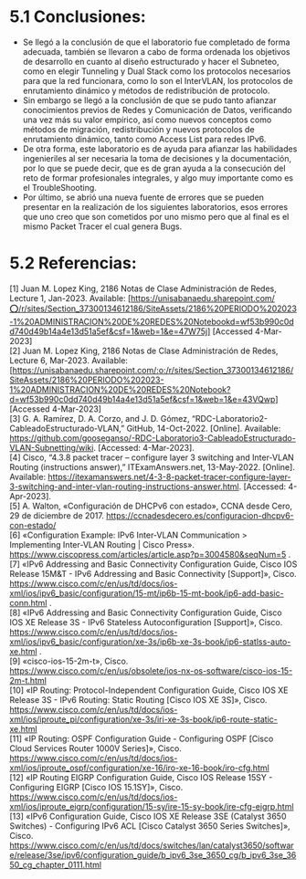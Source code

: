# **5.1 Conclusiones:**
* Se llegó a la conclusión de que el laboratorio fue completado de forma adecuada, también se llevaron a cabo de forma ordenada los objetivos de desarrollo en cuanto al diseño estructurado y hacer el Subneteo, como en elegir Tunneling y Dual Stack como los protocolos necesarios para que la red funcionara, como lo son el InterVLAN, los protocolos de enrutamiento dinámico y métodos de redistribución de protocolo.
* Sin embargo se llegó a la conclusión de que se pudo tanto afianzar conocimientos previos de Redes y Comunicación de Datos, verificando una vez más su valor empírico, así como nuevos conceptos como métodos de migración, redistribución y nuevos protocolos de enrutamiento dinámico, tanto como Access List para redes IPv6.
* De otra forma, este laboratorio es de ayuda para afianzar las habilidades ingenieriles al ser necesaria la toma de decisiones y la documentación, por lo que se puede decir, que es de gran ayuda a la consecución del reto de formar profesionales integrales, y algo muy importante como es el TroubleShooting.
* Por último, se abrió una nueva fuente de errores que se pueden presentar en la realización de los siguientes laboratorios, esos errores que uno creo que son cometidos por uno mismo pero que al final es el mismo Packet Tracer el cual genera Bugs.
# **5.2 Referencias:**

[1] Juan M. Lopez King, 2186 Notas de Clase Administración de Redes, Lecture 1, Jan-2023. Available: [https://unisabanaedu.sharepoint.com/⭕/r/sites/Section_37300134612186/SiteAssets/2186%20PERIODO%202023-1%20ADMINISTRACION%20DE%20REDES%20Notebookd=wf53b990c0dd740d49b14a4e13d51a5ef&csf=1&web=1&e=47W75j] [Accessed 4-Mar-2023]
<br>
[2] Juan M. Lopez King, 2186 Notas de Clase Administración de Redes, Lecture 6, Mar-2023. Available: [https://unisabanaedu.sharepoint.com/:o:/r/sites/Section_37300134612186/SiteAssets/2186%20PERIODO%202023-1%20ADMINISTRACION%20DE%20REDES%20Notebook?d=wf53b990c0dd740d49b14a4e13d51a5ef&csf=1&web=1&e=43VQwp] [Accessed 4-Mar-2023]
<br>
[3] G. A. Ramírez, D. A. Corzo, and J. D. Gómez, “RDC-Laboratorio2-CableadoEstructurado-VLAN,” GitHub, 14-Oct-2022. [Online]. Available: https://github.com/gooseganso/-RDC-Laboratorio3-CableadoEstructurado-VLAN-Subnetting/wiki. [Accessed: 4-Mar-2023].
<br>
[4] Cisco, “4.3.8 packet tracer – configure layer 3 switching and Inter-VLAN Routing (instructions answer),” ITExamAnswers.net, 13-May-2022. [Online]. Available: https://itexamanswers.net/4-3-8-packet-tracer-configure-layer-3-switching-and-inter-vlan-routing-instructions-answer.html. [Accessed: 4-Apr-2023]. 
<br>
[5] A. Walton, «Configuración de DHCPv6 con estado», CCNA desde Cero, 29 de diciembre de 2017. https://ccnadesdecero.es/configuracion-dhcpv6-con-estado/ <br>
[6] «Configuration Example: IPv6 Inter-VLAN Communication > Implementing Inter-VLAN Routing | Cisco Press». https://www.ciscopress.com/articles/article.asp?p=3004580&seqNum=5 .<br>
[7] «IPv6 Addressing and Basic Connectivity Configuration Guide, Cisco IOS Release 15M&T - IPv6 Addressing and Basic Connectivity [Support]», Cisco. https://www.cisco.com/c/en/us/td/docs/ios-xml/ios/ipv6_basic/configuration/15-mt/ip6b-15-mt-book/ip6-add-basic-conn.html .<br>
[8] «IPv6 Addressing and Basic Connectivity Configuration Guide, Cisco IOS XE Release 3S - IPv6 Stateless Autoconfiguration [Support]», Cisco. https://www.cisco.com/c/en/us/td/docs/ios-xml/ios/ipv6_basic/configuration/xe-3s/ip6b-xe-3s-book/ip6-statlss-auto-xe.html .<br>
[9] «cisco-ios-15-2m-t», Cisco. https://www.cisco.com/c/en/us/obsolete/ios-nx-os-software/cisco-ios-15-2m-t.html <br>
[10] «IP Routing: Protocol-Independent Configuration Guide, Cisco IOS XE Release 3S - IPv6 Routing: Static Routing [Cisco IOS XE 3S]», Cisco. https://www.cisco.com/c/en/us/td/docs/ios-xml/ios/iproute_pi/configuration/xe-3s/iri-xe-3s-book/ip6-route-static-xe.html <br>
[11] «IP Routing: OSPF Configuration Guide - Configuring OSPF [Cisco Cloud Services Router 1000V Series]», Cisco. https://www.cisco.com/c/en/us/td/docs/ios-xml/ios/iproute_ospf/configuration/xe-16/iro-xe-16-book/iro-cfg.html <br>
[12] «IP Routing EIGRP Configuration Guide, Cisco IOS Release 15SY - Configuring EIGRP [Cisco IOS 15.1SY]», Cisco. https://www.cisco.com/c/en/us/td/docs/ios-xml/ios/iproute_eigrp/configuration/15-sy/ire-15-sy-book/ire-cfg-eigrp.html<br>
[13]
«IPv6 Configuration Guide, Cisco IOS XE Release 3SE (Catalyst 3650 Switches) - Configuring IPv6 ACL [Cisco Catalyst 3650 Series Switches]», Cisco. https://www.cisco.com/c/en/us/td/docs/switches/lan/catalyst3650/software/release/3se/ipv6/configuration_guide/b_ipv6_3se_3650_cg/b_ipv6_3se_3650_cg_chapter_0111.html
